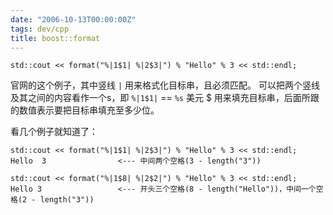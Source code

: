 ```yaml
---
date: "2006-10-13T00:00:00Z"
tags: dev/cpp
title: boost::format
---
```


```
std::cout << format("%|1$1| %|2$3|") % "Hello" % 3 << std::endl; 
```

官网的这个例子，其中竖线 `|` 用来格式化目标串，且必须匹配。
可以把两个竖线及其之间的内容看作一个s，即 `%|1$1|` == `%s`
美元 $ 用来填充目标串，后面所跟的数值表示要把目标串填充至多少位。

看几个例子就知道了：
```
std::cout << format("%|1$1| %|2$3|") % "Hello" % 3 << std::endl;
Hello  3                <--- 中间两个空格(3 - length("3"))

std::cout << format("%|1$8| %|2$2|") % "Hello" % 3 << std::endl;
Hello 3                 <--- 开头三个空格(8 - length("Hello"))，中间一个空格(2 - length("3"))
```
